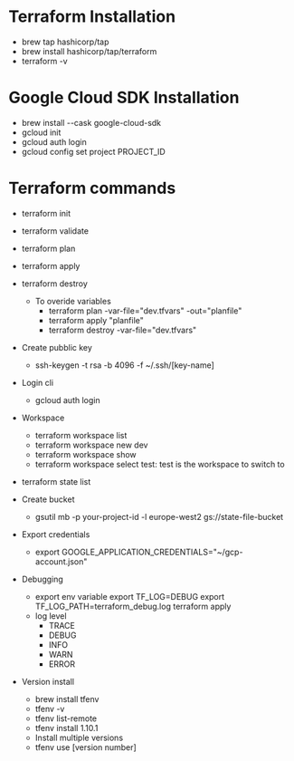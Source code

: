 # Terraform Installation
- brew tap hashicorp/tap
- brew install hashicorp/tap/terraform
- terraform -v

# Google Cloud SDK Installation
- brew install --cask google-cloud-sdk
- gcloud init
- gcloud auth login
- gcloud config set project PROJECT_ID

# Terraform commands
- terraform init
- terraform validate
- terraform plan
- terraform apply
- terraform destroy




    - To overide variables
      - terraform plan -var-file="dev.tfvars" -out="planfile"
      - terraform apply "planfile"
      - terraform destroy -var-file="dev.tfvars"
- Create pubblic key
    - ssh-keygen -t rsa -b 4096 -f ~/.ssh/[key-name]
- Login cli
    -  gcloud auth login
- Workspace
    - terraform workspace list
    - terraform workspace new dev
    - terraform workspace show
    - terraform workspace select test: test is the workspace to switch to
- terraform state list
- Create bucket
    - gsutil mb -p your-project-id -l europe-west2 gs://state-file-bucket
- Export credentials
    - export GOOGLE_APPLICATION_CREDENTIALS="~/gcp-account.json"
- Debugging
    - export env variable
      export TF_LOG=DEBUG
      export TF_LOG_PATH=terraform_debug.log
      terraform apply
    - log level
        - TRACE
        - DEBUG
        - INFO
        - WARN
        - ERROR
- Version install
    - brew install tfenv
    - tfenv -v
    - tfenv list-remote
    - tfenv install 1.10.1
    - Install multiple versions
    - tfenv use [version number]

